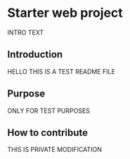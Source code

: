 # Starter web project
INTRO TEXT
## Introduction
HELLO THIS IS A TEST README FILE
## Purpose
ONLY FOR TEST PURPOSES
## How to contribute
THIS IS PRIVATE
MODIFICATION
